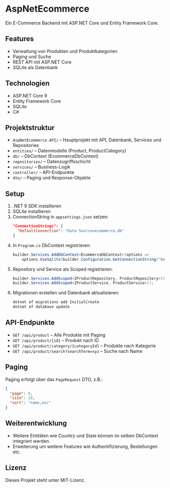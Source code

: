 # AspNetEcommerce

Ein E-Commerce Backend mit ASP.NET Core und Entity Framework Core.

## Features
- Verwaltung von Produkten und Produktkategorien
- Paging und Suche
- REST API mit ASP.NET Core
- SQLite als Datenbank

## Technologien
- ASP.NET Core 9
- Entity Framework Core
- SQLite
- C#

## Projektstruktur
- `AspNetEcommerce.API/` – Hauptprojekt mit API, Datenbank, Services und Repositories
- `entities/` – Datenmodelle (Product, ProductCategory)
- `db/` – DbContext (EcommerceDbContext)
- `repositories/` – Datenzugriffsschicht
- `services/` – Business-Logik
- `controller/` – API-Endpunkte
- `dto/` – Paging und Response-Objekte

## Setup
1. .NET 9 SDK installieren
2. SQLite installieren
3. ConnectionString in `appsettings.json` setzen:
   ```json
   "ConnectionStrings": {
     "DefaultConnection": "Data Source=ecommerce.db"
   }
   ```
4. In `Program.cs` DbContext registrieren:
   ```csharp
   builder.Services.AddDbContext<EcommerceDbContext>(options =>
       options.UseSqlite(builder.Configuration.GetConnectionString("DefaultConnection")));
   ```
5. Repository und Service als Scoped registrieren:
   ```csharp
   builder.Services.AddScoped<IProductRepository, ProductRepository>();
   builder.Services.AddScoped<IProductService, ProductService>();
   ```
6. Migrationen erstellen und Datenbank aktualisieren:
   ```bash
   dotnet ef migrations add InitialCreate
   dotnet ef database update
   ```

## API-Endpunkte
- `GET /api/product` – Alle Produkte mit Paging
- `GET /api/product/{id}` – Produkt nach ID
- `GET /api/product/category/{categoryId}` – Produkte nach Kategorie
- `GET /api/product/search?searchTerm=xyz` – Suche nach Name

## Paging
Paging erfolgt über das `PageRequest` DTO, z.B.:
```json
{
  "page": 0,
  "size": 10,
  "sort": "name,asc"
}
```

## Weiterentwicklung
- Weitere Entitäten wie Country und State können im selben DbContext integriert werden.
- Erweiterung um weitere Features wie Authentifizierung, Bestellungen etc.

## Lizenz
Dieses Projekt steht unter MIT-Lizenz.

